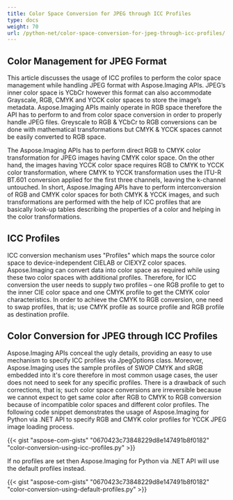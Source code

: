 ```yaml
---
title: Color Space Conversion for JPEG through ICC Profiles
type: docs
weight: 70
url: /python-net/color-space-conversion-for-jpeg-through-icc-profiles/
---
```


## **Color Management for JPEG Format**
This article discusses the usage of ICC profiles to perform the color space management while handling JPEG format with Aspose.Imaging APIs. JPEG’s inner color space is YCbCr however this format can also accommodate Grayscale, RGB, CMYK and YCCK color spaces to store the image’s metadata. Aspose.Imaging APIs mainly operate in RGB space therefore the API has to perform to and from color space conversion in order to properly handle JPEG files. Greyscale to RGB & YCbCr to RGB conversions can be done with mathematical transformations but CMYK & YCCK spaces cannot be easily converted to RGB space.

The Aspose.Imaging APIs has to perform direct RGB to CMYK color transformation for JPEG images having CMYK color space. On the other hand, the images having YCCK color space requires RGB to CMYK to YCCK color transformation, where CMYK to YCCK transformation uses the ITU-R BT.601 conversion applied for the first three channels, leaving the k-channel untouched. In short, Aspose.Imaging APIs have to perform interconversion of RGB and CMYK color spaces for both CMYK & YCCK images, and such transformations are performed with the help of ICC profiles that are basically look-up tables describing the properties of a color and helping in the color transformations.

## **ICC Profiles**
ICC conversion mechanism uses "Profiles" which maps the source color space to device-independent CIELAB or CIEXYZ color spaces. Aspose.Imaging can convert data into color space as required while using these two color spaces with additional profiles. Therefore, for ICC conversion the user needs to supply two profiles – one RGB profile to get to the inner CIE color space and one CMYK profile to get the CMYK color characteristics. In order to achieve the CMYK to RGB conversion, one need to swap profiles, that is; use CMYK profile as source profile and RGB profile as destination profile.

## **Color Conversion for JPEG through ICC Profiles**
Aspose.Imaging APIs conceal the ugly details, providing an easy to use mechanism to specify ICC profiles via JpegOptions class. Moreover, Aspose.Imaging uses the sample profiles of SWOP CMYK and sRGB embedded into it's core therefore in most common usage cases, the user does not need to seek for any specific profiles. There is a drawback of such corrections, that is; such color space conversions are irreversible because we cannot expect to get same color after RGB to CMYK to RGB conversion because of incompatible color spaces and different color profiles. The following code snippet demonstrates the usage of Aspose.Imaging for Python via .NET API to specify RGB and CMYK color profiles for YCCK JPEG image loading process.

{{< gist "aspose-com-gists" "0670423c73848229d8e147491b8f0182" "color-conversion-using-icc-profiles.py" >}}

If no profiles are set then Aspose.Imaging for Python via .NET API will use the default profiles instead.

{{< gist "aspose-com-gists" "0670423c73848229d8e147491b8f0182" "color-conversion-using-default-profiles.py" >}}
